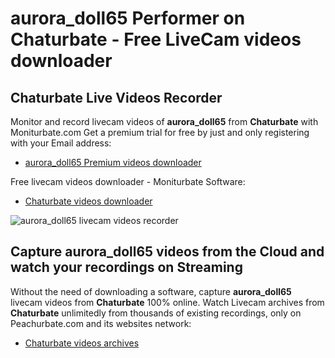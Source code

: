 # aurora_doll65 Performer on Chaturbate - Free LiveCam videos downloader

## Chaturbate Live Videos Recorder

Monitor and record livecam videos of **aurora_doll65** from **Chaturbate** with Moniturbate.com
Get a premium trial for free by just and only registering with your Email address:
* [aurora_doll65 Premium videos downloader](https://moniturbate.com/request-demo-licence-key.html)

Free livecam videos downloader - Moniturbate Software:
* [Chaturbate videos downloader](https://moniturbate.com/moniturbate-download-software.html)

![aurora_doll65 livecam videos recorder](https://peachurnet.com/templates/moniturbate-software.png)


## Capture aurora_doll65 videos from the Cloud and watch your recordings on Streaming

Without the need of downloading a software, capture **aurora_doll65** livecam videos from **Chaturbate** 100% online.
Watch Livecam archives from **Chaturbate** unlimitedly from thousands of existing recordings, only on Peachurbate.com and its websites network:
* [Chaturbate videos archives](https://peachurnet.com/)